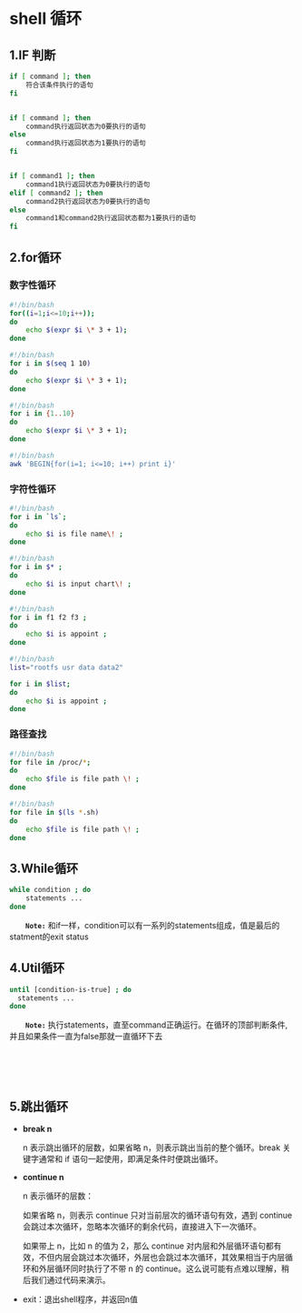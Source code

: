 # shell 循环

## 1.IF 判断

```bash
if [ command ]; then
    符合该条件执行的语句
fi


if [ command ]; then
    command执行返回状态为0要执行的语句
else
    command执行返回状态为1要执行的语句
fi


if [ command1 ]; then
    command1执行返回状态为0要执行的语句
elif [ command2 ]; then
    command2执行返回状态为0要执行的语句
else
    command1和command2执行返回状态都为1要执行的语句
fi
```

## 2.for循环

### 数字性循环

```bash
#!/bin/bash
for((i=1;i<=10;i++));
do
    echo $(expr $i \* 3 + 1);
done
```

```bash
#!/bin/bash
for i in $(seq 1 10)
do
    echo $(expr $i \* 3 + 1);
done
```

```bash
#!/bin/bash
for i in {1..10}
do
    echo $(expr $i \* 3 + 1);
done
```

```bash
#!/bin/bash
awk 'BEGIN{for(i=1; i<=10; i++) print i}'
```

### 字符性循环

```bash
#!/bin/bash
for i in `ls`;
do
    echo $i is file name\! ;
done
```

```bash
#!/bin/bash
for i in $* ;
do
    echo $i is input chart\! ;
done
```

```bash
#!/bin/bash
for i in f1 f2 f3 ;
do
    echo $i is appoint ;
done
```

```bash
#!/bin/bash
list="rootfs usr data data2"

for i in $list;
do
    echo $i is appoint ;
done
```

### 路径查找

```bash
#!/bin/bash
for file in /proc/*;
do
    echo $file is file path \! ;
done
```

```bash
#!/bin/bash
for file in $(ls *.sh)
do
    echo $file is file path \! ;
done
```

## 3.While循环

```bash
while condition ; do
    statements ...
done
```

　　​**​`Note:`​** ​ 和if一样，condition可以有一系列的statements组成，值是最后的statment的exit status

## 4.Util循环

```bash
until [condition-is-true] ; do 
  statements ... 
done
```

　　​**​`Note:`​** ​ 执行statements，直至command正确运行。在循环的顶部判断条件,并且如果条件一直为false那就一直循环下去

　　‍

　　‍

## 5.跳出循环

* **break n**

  n 表示跳出循环的层数，如果省略 n，则表示跳出当前的整个循环。break 关键字通常和 if 语句一起使用，即满足条件时便跳出循环。

* **continue n**

  n 表示循环的层数：

  如果省略 n，则表示 continue 只对当前层次的循环语句有效，遇到 continue 会跳过本次循环，忽略本次循环的剩余代码，直接进入下一次循环。

  如果带上 n，比如 n 的值为 2，那么 continue 对内层和外层循环语句都有效，不但内层会跳过本次循环，外层也会跳过本次循环，其效果相当于内层循环和外层循环同时执行了不带 n 的 continue。这么说可能有点难以理解，稍后我们通过代码来演示。

* exit：退出shell程序，并返回n值
